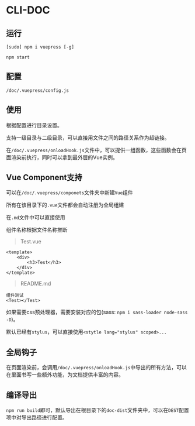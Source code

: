 # CLI-DOC

## 运行

``` shell
[sudo] npm i vuepress [-g]

npm start
```

## 配置

`/doc/.vuepress/config.js`

## 使用

根据配置进行目录设置。

支持一级目录与二级目录，可以直接用文件之间的路径关系作为超链接。

在`/doc/.vuepress/onloadHook.js`文件中，可以提供一组函数，这些函数会在页面渲染前执行，同时可以拿到最外层的Vue实例。

## Vue Component支持

可以在`/doc/.vuepress/componets`文件夹中新建`Vue`组件

所有在该目录下的`.vue`文件都会自动注册为全局组建

在`.md`文件中可以直接使用

组件名称根据文件名称推断

> Test.vue
```
<template>
	<div>
		<h3>Test</h3>
	</div>
</template>
```

> README.md
```
组件测试
<Test></Test>
```

如果需要css预处理器，需要安装对应的包(sass: `npm i sass-loader node-sass -D`)。

默认已经有`stylus`，可以直接使用`<stytle lang="stylus" scoped>...`

## 全局钩子

在页面渲染前，会调用`/doc/.vuepress/onloadHook.js`中导出的所有方法，可以在里面书写一些额外功能，为文档提供丰富的内容。

## 编译导出

`npm run build`即可，默认导出在根目录下的`doc-dist`文件夹中，可以在`DEST`配置项中对导出路径进行配置。
